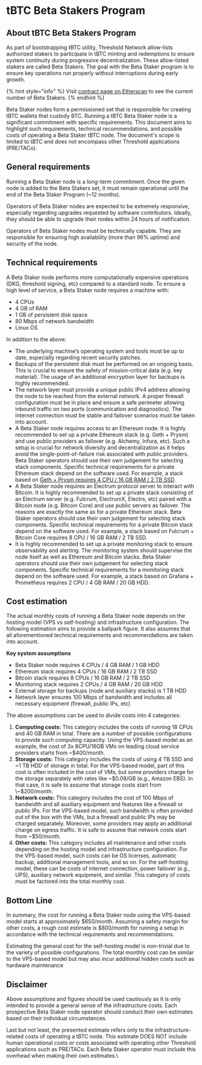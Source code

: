 # tBTC Beta Stakers Program

## About tBTC Beta Stakers Program

As part of bootstrapping tBTC utility, Threshold Network allow-lists authorized stakers to participate in tBTC minting and redemptions to ensure system continuity during progressive decentralization. These allow-listed stakers are called Beta Stakers. The goal with the Beta Staker program is to ensure key operations run properly without interruptions during early growth.

{% hint style="info" %}
Visit [contract page on Etherscan](https://etherscan.io/address/0xc2731fb2823af3Efc2694c9bC86F444d5c5bb4Dc#readContract#F16) to see the current number of Beta Stakers.&#x20;
{% endhint %}

Beta Staker nodes form a permissioned set that is responsible for creating tBTC wallets that custody BTC. Running a tBTC Beta Staker node is a significant commitment with specific requirements. This document aims to highlight such requirements, technical recommendations, and possible costs of operating a Beta Staker tBTC node. The document's scope is limited to tBTC and does not encompass other Threshold applications (PRE/TACo).

## General requirements

Running a Beta Staker node is a long-term commitment. Once the given node is added to the Beta Stakers set, it must remain operational until the end of the Beta Staker Program (\~12 months).

Operators of Beta Staker nodes are expected to be extremely responsive, especially regarding upgrades requested by software contributors. Ideally, they should be able to upgrade their nodes within 24 hours of notification.

Operators of Beta Staker nodes must be technically capable. They are responsible for ensuring high availability (more than 96% uptime) and security of the node.

## Technical requirements

A Beta Staker node performs more computationally expensive operations (DKG, threshold signing, etc) compared to a standard node. To ensure a high level of service, a Beta Staker node requires a machine with:

* 4 CPUs
* 4 GB of RAM
* 1 GB of persistent disk space
* 80 Mbps of network bandwidth
* Linux OS

In addition to the above:&#x20;

* The underlying machine’s operating system and tools must be up to date, especially regarding recent security patches.
* Backups of the persistent disk must be performed on an ongoing basis. This is crucial to ensure the safety of mission-critical data (e.g. key material). The usage of an additional encryption layer for backups is highly recommended.
* The network layer must provide a unique public IPv4 address allowing the node to be reached from the external network. A proper firewall configuration must be in place and ensure a safe perimeter allowing inbound traffic on two ports (communication and diagnostics). The internet connection must be stable and failover scenarios must be taken into account.
* A Beta Staker node requires access to an Ethereum node. It is highly recommended to set up a private Ethereum stack (e.g. Geth + Prysm) and use public providers as failover (e.g. Alchemy, Infura, etc). Such a setup is crucial for network diversity and decentralization as it helps avoid the single-point-of-failure risk associated with public providers. Beta Staker operators should use their own judgement for selecting stack components. Specific technical requirements for a private Ethereum stack depend on the software used. For example, a stack based on [Geth + Prysm requires 4 CPU / 16 GB RAM / 2 TB SSD](https://docs.prylabs.network/docs/install/install-with-script#step-1-review-prerequisites-and-best-practices).
* A Beta Staker node requires an Electrum protocol server to interact with Bitcoin. It is highly recommended to set up a private stack consisting of an Electrum server (e.g. Fulcrum, ElectrumX, Electrs, etc) paired with a Bitcoin node (e.g. Bitcoin Core) and use public servers as failover. The reasons are exactly the same as for a private Ethereum stack. Beta Staker operators should use their own judgement for selecting stack components. Specific technical requirements for a private Bitcoin stack depend on the software used. For example, a stack based on Fulcrum + Bitcoin Core requires 8 CPU / 16 GB RAM / 2 TB SSD.
* It is highly recommended to set up a private monitoring stack to ensure observability and alerting. The monitoring system should supervise the node itself as well as Ethereum and Bitcoin stacks. Beta Staker operators should use their own judgement for selecting stack components. Specific technical requirements for a monitoring stack depend on the software used. For example, a stack based on Grafana + Prometheus requires 2 CPU / 4 GB RAM / 20 GB HDD.

## Cost estimation

The actual monthly costs of running a Beta Staker node depends on the hosting model (VPS vs self-hosting) and infrastructure configuration. The following estimation aims to provide a ballpark figure. It also assumes that all aforementioned technical requirements and recommendations are taken into account.&#x20;

**Key system assumptions**

* Beta Staker node requires 4 CPUs / 4 GB RAM / 1 GB HDD
* Ethereum stack requires 4 CPUs / 16 GB RAM / 2 TB SSD
* Bitcoin stack requires 8 CPUs / 16 GB RAM / 2 TB SSD
* Monitoring stack requires 2 CPUs / 4 GB RAM / 20 GB HDD
* External storage for backups (node and auxiliary stacks) is 1 TB HDD
* Network layer ensures 100 Mbps of bandwidth and includes all necessary equipment (firewall, public IPs, etc)

The above assumptions can be used to divide costs into 4 categories:

1. **Computing costs:** This category includes the costs of running 18 CPUs and 40 GB RAM in total. There are a number of possible configurations to provide such computing capacity. Using the VPS-based model as an example, the cost of 3x 8CPU/16GB VMs on leading cloud service providers starts from \~$400/month.
2. **Storage costs:** This category includes the costs of using 4 TB SSD and \~1 TB HDD of storage in total. For the VPS-based model, part of this cost is often included in the cost of VMs, but some providers charge for the storage separately with rates like \~$0.08/GB (e.g., Amazon EBS). In that case, it is safe to assume that storage costs start from \~$200/month.
3. **Network costs:** This category includes the cost of 100 Mbps of bandwidth and all auxiliary equipment and features like a firewall or public IPs. For the VPS-based model, such bandwidth is often provided out of the box with the VMs, but a firewall and public IPs may be charged separately. Moreover, some providers may apply an additional charge on egress traffic. It is safe to assume that network costs start from \~$50/month.
4. **Other costs:** This category includes all maintenance and other costs depending on the hosting model and infrastructure configuration. For the VPS-based model, such costs can be OS licenses, automatic backup, additional management tools, and so on. For the self-hosting model, these can be costs of internet connection, power failover (e.g., UPS), auxiliary network equipment, and similar. This category of costs must be factored into the total monthly cost.

## Bottom Line

In summary, the cost for running a Beta Staker node using the VPS-based model starts at approximately $650/month. Assuming a safety margin for other costs, a rough cost estimate is $800/month for running a setup in accordance with the technical requirements and recommendations.&#x20;

Estimating the general cost for the self-hosting model is non-trivial due to the variety of possible configurations. The total monthly cost can be similar to the VPS-based model but may also incur additional hidden costs such as hardware maintenance

## **Disclaimer**

Above assumptions and figures should be used cautiously as it is only intended to provide a general sense of the infrastructure costs. Each prospective Beta Staker node operator should conduct their own estimates based on their individual circumstances.&#x20;

Last but not least, the presented estimate refers only to the infrastructure-related costs of operating a tBTC node. This estimate DOES NOT include human operational costs or costs associated with operating other Threshold applications such as PRE/TACo. Each Beta Staker operator must include this overhead when making their own estimates.\
